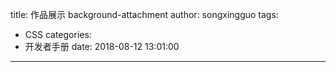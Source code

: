 title: 作品展示 background-attachment
author: songxingguo
tags:
  - CSS
categories:
  - 开发者手册
date: 2018-08-12 13:01:00
---
